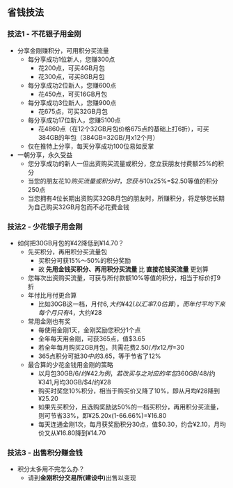 ## 省钱技法
### 技法1 - 不花银子用金刚
- 分享金刚赚积分，可用积分买流量
  - 每分享成功1位新人，您赚300点
    - 花200点，可买4GB月包
    - 花300点，可买8GB月包
  - 每分享成功2位新人，您赚600点
    - 花450点，可买16GB月包
  - 每分享成功3位新人，您赚900点
    - 花675点，可买32GB月包
  - 每分享成功17位新人，您赚5100点
    - 花4860点（在12个32GB月包价格675点的基础上打6折），可买384GB的年包（384GB=32GB/月x12个月）
  - 仅在推特上分享，每天分享成功100位易如反掌
- 一朝分享，永久受益
  - 您分享成功的新人一但出资购买流量或积分，您立获朋友付费额25%的积分
  - 当您的朋友花$10购买流量或积分时，您获与$10x25%=$2.50等值的积分250点
  - 当您拥有4位长期出资购买32GB月包的朋友时，所赚积分，将足够您长期为自己购买32GB月包而不必花费金钱

### 技法2 - 少花银子用金刚
- 如何把30GB月包的¥42降低到¥14.70？
  - 先买积分，再用积分买流量包
    - 买积分可获15%～50%的积分奖励
    - 故<Strong> 先用金钱买积分、再用积分买流量 </Strong>比<Strong> 直接花钱买流量 </Strong>更划算
  - 您每次出资购买流量，可获与所付款额10%等值的积分，相当于标价打9折
  - 年付比月付更合算
    - 比如30GB这一档，月付$6, 大约¥42(以汇率7.0估算），而年付平均下来每个月只有$4，大约¥28
  - 常用金刚也有奖
    - 每使用金刚1天，金刚奖励您积分1个点
    - 全年每天用金刚，可获365点，值$3.65
    - 若全年每月购买2GB月包，共需花费$2.50/月x12月=$30
    - 365点积分可抵$30中的$3.65，等于节省了12%
  - 最合算的少花金钱用金刚的策略
    - 以月包30GB/$6/约¥42为例，若改买与之对应的年包360GB/$48/约¥341,月均30GB/$4/约¥28
    - 购买时奖您10%积分，相当于购买价又降了10%，即从月均¥28降到¥25.20
    - 如果先买积分，且选购奖励达50%的一档买积分，再用积分买流量，则可节省33%，即¥25.20x(1-66.66%)=¥16.80
    - 每天连通金刚1次，每月获奖励积分30点，值$0.30，约合¥2.10，月均价又从¥16.80降到¥14.70

### 技法3 - 出售积分赚金钱
- 积分太多用不完怎么办？
  - 请到<Strong>金刚积分交易所(建设中)</Strong>出售以变现
      
